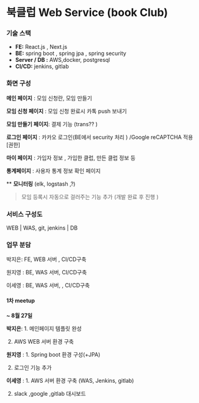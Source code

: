 # 북클럽 Web Service (book Club)
### 기술 스택 

- **FE:**  React.js , Next.js 
- **BE:** spring boot , spring jpa , spring  security 
- **Server / DB :**  AWS,docker, postgresql
- **CI/CD:**  jenkins, gitlab

### 화면 구성 

**메인 페이지** : 모임 신청란, 모임 만들기 

**모임 신청 페이지** : 모임 신청 완료시 카톡 push 보내기 

**모임 만들기 페이지**: 결제 기능 (trans?? )

**로그인 페이지** : 카카오 로그인(BE에서 security 처리 ) /Google reCAPTCHA 적용 [권한]

**마이 페이지** : 가입자 정보 , 가입한 클럽, 만든 클럽 정보 등 

**통계페이지** : 사용자 통계 정보 확인 페이지 

** **모니터링** (elk, logstash ,?)

> 모임 등록시 자동으로 걸러주는 기능 추가 (개발 완료 후 진행 )



### 서비스 구성도 

WEB  |   WAS, git, jenkins   |   DB



### 업무 분담 

박지은: FE, WEB 서버 , CI/CD구축 

원지영 : BE, WAS 서버,  CI/CD구축 

이세영 : BE, WAS 서버, , CI/CD구축 



#### 1차 meetup 

**~ 8월 27일**

**박지은**: 1. 메인페이지 템플릿 완성

​			  2. AWS WEB 서버 환경 구축 

**원지영** : 1. Spring boot 환경 구성(+JPA)  

​			   2. 로그인 기능 추가

**이세영** : 1. AWS 서버 환경 구축 (WAS, Jenkins, gitlab) 

​			   2. slack ,google ,gitlab 대시보드 

